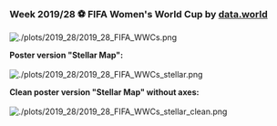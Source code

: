 ### Week 2019/28 ⚽ FIFA Women's World Cup by [data.world](https://data.world/sportsvizsunday/womens-world-cup-data)
![./plots/2019_28/2019_28_FIFA_WWCs.png](https://raw.githubusercontent.com/Z3tt/TidyTuesday/master/plots/2019_28/2019_28_FIFA_WWCs.png)

**Poster version "Stellar Map":**  
<br>
![./plots/2019_28/2019_28_FIFA_WWCs_stellar.png](https://raw.githubusercontent.com/Z3tt/TidyTuesday/master/plots/2019_28/2019_28_FIFA_WWCs_stellar.png)

**Clean poster version "Stellar Map" without axes:**  
<br>
![./plots/2019_28/2019_28_FIFA_WWCs_stellar_clean.png](https://raw.githubusercontent.com/Z3tt/TidyTuesday/master/plots/2019_28/2019_28_FIFA_WWCs_stellar_clean.png)
